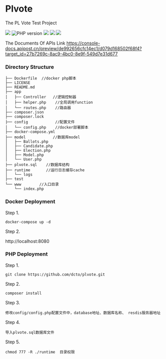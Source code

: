 # Plvote

The PL Vote  Test Project

<img src="https://img.shields.io/badge/License-MIT-brightgreen" />
<img src="https://img.shields.io/badge/php-%5E7.4-brightgreen" alt="PHP version" />  


<img src="https://img.shields.io/badge/MYSQL-^5.7-brightgreen" />

<img src="https://img.shields.io/badge/Redis-^6.0-brightgreen" />

<img src="https://img.shields.io/badge/Restful-Yes-brightgreen" />

The Documents Of APIs Link https://console-docs.apipost.cn/preview/de992656cfc14ec1/d079d168502f68f4?target_id=27b7269c-8ac9-4bc0-8e9f-549d7e31d677

### Directory Structure

```
├── Dockerfile  //docker php脚本
├── LICENSE
├── README.md
├── app
│   ├── Controller   //逻辑控制器
│   ├── helper.php    //全局调用function
│   └── routes.php    //路由器
├── composer.json
├── composer.lock
├── config            //配置文件
│   └── config.php    //docker部署脚本
├── docker-compose.yml
├── model            //数据库model
│   ├── Ballots.php    
│   ├── Candidate.php
│   ├── Election.php
│   ├── Model.php
│   └── User.php
├── plvote.sql    //数据库结构
├── runtime       //运行日志缓存cache
│   └── logs
├── test        
└── www        //入口目录
    └── index.php
```

### Docker Deployment

Step 1. 

```
docker-compose up -d
```

Step 2. 

http://localhost:8080

### PHP Deployment

Step 1.

```
git clone https://github.com/dcto/plvote.git
```

Step 2.

```
composer install
```

Step 3.

```
修改config/config.php配置文件中，database地址、数据库名称、 resdis服务器地址
```

Step 4.

```
导入plvote.sql数据库文件
```

Step 5.

```
chmod 777 -R ./runtime  目录权限
```
